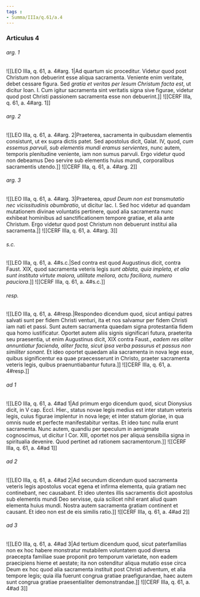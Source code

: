 ```yaml
---
tags : 
- Summa/IIIa/q.61/a.4
---
```


### Articulus 4

###### arg. 1
![[LEO IIIa, q. 61, a. 4#arg. 1|Ad quartum sic proceditur. Videtur quod post Christum non debuerint esse aliqua sacramenta. Veniente enim veritate, debet cessare figura. Sed *gratia et veritas per Iesum Christum facta est*, ut dicitur Ioan. I. Cum igitur sacramenta sint veritatis signa sive figurae, videtur quod post Christi passionem sacramenta esse non debuerint.]]
![[CERF IIIa, q. 61, a. 4#arg. 1]]

###### arg. 2
![[LEO IIIa, q. 61, a. 4#arg. 2|Praeterea, sacramenta in quibusdam elementis consistunt, ut ex supra dictis patet. Sed apostolus dicit, Galat. IV, quod, *cum essemus parvuli, sub elementis mundi eramus servientes*, nunc autem, temporis plenitudine veniente, iam non sumus parvuli. Ergo videtur quod non debeamus Deo servire sub elementis huius mundi, corporalibus sacramentis utendo.]]
![[CERF IIIa, q. 61, a. 4#arg. 2]]

###### arg. 3
![[LEO IIIa, q. 61, a. 4#arg. 3|Praeterea, *apud Deum non est transmutatio nec vicissitudinis obumbratio*, ut dicitur Iac. I. Sed hoc videtur ad quandam mutationem divinae voluntatis pertinere, quod alia sacramenta nunc exhibeat hominibus ad sanctificationem tempore gratiae, et alia ante Christum. Ergo videtur quod post Christum non debuerunt institui alia sacramenta.]]
![[CERF IIIa, q. 61, a. 4#arg. 3]]

###### s.c.
![[LEO IIIa, q. 61, a. 4#s.c.|Sed contra est quod Augustinus dicit, contra Faust. XIX, quod sacramenta veteris legis *sunt ablata, quia impleta, et alia sunt instituta virtute maiora, utilitate meliora, actu faciliora, numero pauciora*.]]
![[CERF IIIa, q. 61, a. 4#s.c.]]

###### resp.
![[LEO IIIa, q. 61, a. 4#resp.|Respondeo dicendum quod, sicut antiqui patres salvati sunt per fidem Christi venturi, ita et nos salvamur per fidem Christi iam nati et passi. Sunt autem sacramenta quaedam signa protestantia fidem qua homo iustificatur. Oportet autem aliis signis significari futura, praeterita seu praesentia, ut enim Augustinus dicit, XIX contra Faust., *eadem res aliter annuntiatur facienda, aliter facta, sicut ipsa verba passurus et passus non similiter sonant*. Et ideo oportet quaedam alia sacramenta in nova lege esse, quibus significentur ea quae praecesserunt in Christo, praeter sacramenta veteris legis, quibus praenuntiabantur futura.]]
![[CERF IIIa, q. 61, a. 4#resp.]]

###### ad 1
![[LEO IIIa, q. 61, a. 4#ad 1|Ad primum ergo dicendum quod, sicut Dionysius dicit, in V cap. Eccl. Hier., status novae legis medius est inter statum veteris legis, cuius figurae implentur in nova lege; et inter statum gloriae, in qua omnis nude et perfecte manifestabitur veritas. Et ideo tunc nulla erunt sacramenta. Nunc autem, quandiu per speculum in aenigmate cognoscimus, ut dicitur I Cor. XIII, oportet nos per aliqua sensibilia signa in spiritualia devenire. Quod pertinet ad rationem sacramentorum.]]
![[CERF IIIa, q. 61, a. 4#ad 1]]

###### ad 2
![[LEO IIIa, q. 61, a. 4#ad 2|Ad secundum dicendum quod sacramenta veteris legis apostolus vocat egena et infirma elementa, quia gratiam nec continebant, nec causabant. Et ideo utentes illis sacramentis dicit apostolus sub elementis mundi Deo servisse, quia scilicet nihil erant aliud quam elementa huius mundi. Nostra autem sacramenta gratiam continent et causant. Et ideo non est de eis similis ratio.]]
![[CERF IIIa, q. 61, a. 4#ad 2]]

###### ad 3
![[LEO IIIa, q. 61, a. 4#ad 3|Ad tertium dicendum quod, sicut paterfamilias non ex hoc habere monstratur mutabilem voluntatem quod diversa praecepta familiae suae proponit pro temporum varietate, non eadem praecipiens hieme et aestate; ita non ostenditur aliqua mutatio esse circa Deum ex hoc quod alia sacramenta instituit post Christi adventum, et alia tempore legis; quia illa fuerunt congrua gratiae praefigurandae, haec autem sunt congrua gratiae praesentialiter demonstrandae.]]
![[CERF IIIa, q. 61, a. 4#ad 3]]

